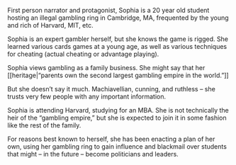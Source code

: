 First person narrator and protagonist, Sophia is a 20 year old student hosting an illegal gambling ring in Cambridge, MA, frequented by the young and rich of Harvard, MIT, etc.

Sophia is an expert gambler herself, but she knows the game is rigged. She learned various cards games at a young age, as well as various techniques for cheating (actual cheating or advantage playing).

Sophia views gambling as a family business. She might say that her [[heritage|“parents own the second largest gambling empire in the world.”]]

But she doesn’t say it much. Machiavellian, cunning, and ruthless – she trusts very few people with any important information.

Sophia is attending Harvard, studying for an MBA. She is not technically the heir of the “gambling empire,” but she is expected to join it in some fashion like the rest of the family.

For reasons best known to herself, she has been enacting a plan of her own, using her gambling ring to gain influence and blackmail over students that might – in the future – become politicians and leaders.

